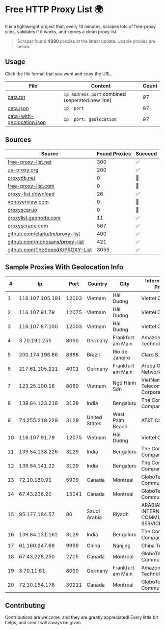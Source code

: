 
# Free HTTP Proxy List 🌍

It is a lightweight project that, every 10 minutes, scrapes lots of free-proxy sites, validates if it works, and serves a clean proxy list.


> Scraper found **4980** proxies at the latest update. Usable proxies are below.

## Usage

Click the file format that you want and copy the URL.


|File|Content|Count|
|----|-------|-----|
|[data.txt](https://raw.githubusercontent.com/themiralay/Proxy-List-World/master/data.txt)|`ip_address:port` combined (seperated new line)|97|
|[data.json](https://raw.githubusercontent.com/themiralay/Proxy-List-World/master/data.json)|`ip, port`|97|
|[data-with-geolocation.json](https://raw.githubusercontent.com/themiralay/Proxy-List-World/master/data-with-geolocation.json)|`ip, port, geolocation`|97|

## Sources

|Source|Found Proxies|Succeed|
|------|-------------|-------|
|[free-proxy-list.net](https://free-proxy-list.net)|300|✅|
|[us-proxy.org](https://www.us-proxy.org)|200|✅|
|[proxydb.net](http://proxydb.net)|0|🚫|
|[free-proxy-list.com](https://free-proxy-list.com/?page=&port=&type%5B%5D=http&type%5B%5D=https&up_time=0&search=Search)|0|🚫|
|[proxy-list.download](https://www.proxy-list.download/HTTP)|26|✅|
|[vpnoverview.com](https://vpnoverview.com/privacy/anonymous-browsing/free-proxy-servers)|0|🚫|
|[proxyscan.io](https://www.proxyscan.io)|0|🚫|
|[proxylist.geonode.com](https://proxylist.geonode.com/api/proxy-list?limit=300&page=1&sort_by=lastChecked&sort_type=desc&protocols=http,https)|11|✅|
|[proxyscrape.com](https://api.proxyscrape.com/v2/?request=displayproxies&protocol=http&timeout=10000&country=all&ssl=all&anonymity=all)|567|✅|
|[github.com/clarketm/proxy-list](https://raw.githubusercontent.com/clarketm/proxy-list/master/proxy-list-raw.txt)|400|✅|
|[github.com/monosans/proxy-list](https://raw.githubusercontent.com/monosans/proxy-list/main/proxies/http.txt)|421|✅|
|[github.com/TheSpeedX/PROXY-List](https://raw.githubusercontent.com/TheSpeedX/PROXY-List/master/http.txt)|3055|✅|


## Sample Proxies With Geolocation Info

|#|Ip|Port|Country|City|Internet Service Provider|
|-|--|----|-------|----|-------------------------|
|1|116.107.105.191|12003|Vietnam|Hải Dương|Viettel Corporation|
|2|116.107.91.79|12075|Vietnam|Hải Dương|Viettel Corporation|
|3|116.107.87.100|12003|Vietnam|Hải Dương|Viettel Corporation|
|4|3.70.191.255|8090|Germany|Frankfurt am Main|Amazon Technologies Inc.|
|5|200.174.198.86|8888|Brazil|Rio de Janeiro|Claro S.A|
|6|217.61.105.211|4001|Germany|Frankfurt am Main|Aruba GmbH Cloud Network DC05|
|7|123.25.100.16|8080|Vietnam|Ngũ Hành Sơn|VietNam Post and Telecom Corporation|
|8|139.84.133.218|3129|India|Bengaluru|The Constant Company|
|9|74.255.219.229|3129|United States|West Palm Beach|AT&T Corp.|
|10|116.107.91.79|12075|Vietnam|Hải Dương|Viettel Corporation|
|11|139.84.138.226|3129|India|Bengaluru|The Constant Company|
|12|139.84.141.22|3129|India|Bengaluru|The Constant Company|
|13|72.10.160.91|5909|Canada|Montreal|GloboTech Communications|
|14|67.43.236.20|15041|Canada|Montreal|GloboTech Communications|
|15|95.177.184.57|80|Saudi Arabia|Riyadh|ARABIAN INTERNET & COMMUNICATIONS SERVICES CO.LTD|
|16|139.84.131.162|3129|India|Bengaluru|The Constant Company|
|17|61.160.247.69|9999|China|Nanjing|China Telecom|
|18|67.43.228.250|2705|Canada|Montreal|GloboTech Communications|
|19|3.70.11.61|8090|Germany|Frankfurt am Main|Amazon Technologies Inc.|
|20|72.10.164.178|30211|Canada|Montreal|GloboTech Communications|



## Contributing

Contributions are welcome, and they are greatly appreciated! Every
little bit helps, and credit will always be given.

